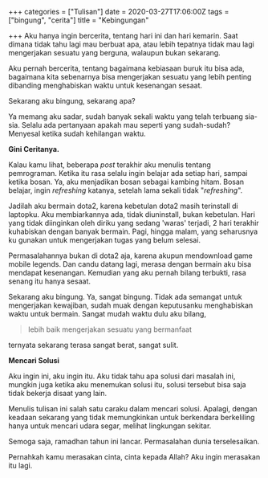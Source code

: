 +++
categories = ["Tulisan"]
date = 2020-03-27T17:06:00Z
tags = ["bingung", "cerita"]
title = "Kebingungan"

+++
Aku hanya ingin bercerita, tentang hari ini dan hari kemarin. Saat dimana tidak tahu lagi mau berbuat apa, atau lebih tepatnya tidak mau lagi mengerjakan sesuatu yang berguna, walaupun bukan sekarang.

Aku pernah bercerita, tentang bagaimana kebiasaan buruk itu bisa ada, bagaimana kita sebenarnya bisa mengerjakan sesuatu yang lebih penting dibanding menghabiskan waktu untuk kesenangan sesaat.

Sekarang aku bingung, sekarang apa?

Ya memang aku sadar, sudah banyak sekali waktu yang telah terbuang sia-sia. Selalu ada pertanyaan apakah mau seperti yang sudah-sudah? Menyesal ketika sudah kehilangan waktu.

**Gini Ceritanya.**

Kalau kamu lihat, beberapa _post_ terakhir aku menulis tentang pemrograman. Ketika itu rasa selalu ingin belajar ada setiap hari, sampai ketika bosan. Ya, aku menjadikan bosan sebagai kambing hitam. Bosan belajar, ingin _refreshing_ katanya, setelah lama sekali tidak "_refreshing_".

Jadilah aku bermain dota2, karena kebetulan dota2 masih terinstall di laptopku. Aku membiarkannya ada, tidak diuninstall, bukan kebetulan. Hari yang tidak diinginkan oleh diriku yang sedang 'waras' terjadi, 2 hari terakhir kuhabiskan dengan banyak bermain. Pagi, hingga malam, yang seharusnya ku gunakan untuk mengerjakan tugas yang belum selesai.

Permasalahannya bukan di dota2 aja, karena akupun mendownload game mobile legends. Dan candu datang lagi, merasa dengan bermain aku bisa mendapat kesenangan. Kemudian yang aku pernah bilang terbukti, rasa senang itu hanya sesaat.

Sekarang aku bingung. Ya, sangat bingung. Tidak ada semangat untuk mengerjakan kewajiban, sudah muak dengan keputusanku menghabiskan waktu untuk bermain. Sangat mudah waktu dulu aku bilang, 

> lebih baik mengerjakan sesuatu yang bermanfaat

ternyata sekarang terasa sangat berat, sangat sulit.

**Mencari Solusi**

Aku ingin ini, aku ingin itu. Aku tidak tahu apa solusi dari masalah ini, mungkin juga ketika aku menemukan solusi itu, solusi tersebut bisa saja tidak bekerja disaat yang lain.

Menulis tulisan ini salah satu caraku dalam mencari solusi. Apalagi, dengan keadaan sekarang yang tidak memungkinkan untuk berkendara berkeliling hanya untuk mencari udara segar, melihat lingkungan sekitar.

Semoga saja, ramadhan tahun ini lancar. Permasalahan dunia terselesaikan.

Pernahkah kamu merasakan cinta, cinta kepada Allah? Aku ingin merasakan itu lagi.